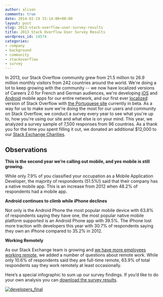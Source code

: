 ```yaml
---
author: alison
comments: true
date: 2014-02-19 15:14:00+00:00
layout: post
slug: 2013-stack-overflow-user-survey-results
title: 2013 Stack Overflow User Survey Results
wordpress_id: 14574
categories:
- company
- background
- community
- stackoverflow
- survey
---
```


In 2013, our Stack Overflow community grew from 21.5 million to 26.9 million monthly visitors from 242 countries around the world. We're doing a lot to keep growing with the community -- we now have localized versions of Careers 2.0 for French and German audiences, we're developing [iOS](http://meta.stackoverflow.com/questions/220264/help-us-test-the-alpha-version-of-our-ios-app) and [Android](http://blog.stackexchange.com/2014/01/stack-exchange-for-android-is-here/) mobile apps for our entire network, and our first ever [localized](http://blog.stackoverflow.com/2014/02/cant-we-all-be-reasonable-and-speak-english/) version of Stack Overflow with [the Portuguese site](http://pt.stackoverflow.com/) currently in beta. As a way for us to make sure we're doing the most for our users and community on Stack Overflow, we conduct a survey every year to see what you're up to, how you're using our site and what else is on your mind. This year, we analyzed a survey sample of 7,500 responses from 96 countries. As a thank you for the time you spent filling it out, we donated an additional $12,000 to our [Stack Exchange Charities](http://blog.stackoverflow.com/2013/12/stack-exchange-gives-back-2013-2/).


## Observations


**This is the second year we’re calling out mobile, and yes mobile is still growing.**

While only 7.9% of you classified your occupation as a Mobile Application Developer, the majority of respondents (51.5%!) said that their company has a native mobile app. This is an increase from 2012 when 48.2% of respondents had a mobile app.

**Android continues to climb while iPhone declines**

Not only is the Android Phone the most popular mobile device with 63.8% of respondents saying they have one, the most popular native mobile platform supported is an Android Phone app with 39.5%. The iPhone lost more traction with developers this year with 30.7% of respondents saying they own an iPhone compared to 35.2% in 2012.

**Working Remotely**

As our Stack Exchange team is growing and [we have more employees working remote](http://blog.stackoverflow.com/2013/02/why-we-still-believe-in-working-remotely/), we added a number of questions about remote work. While only 10.6% of respondents said they are full-time remote, 63.9% of total respondents say they work remotely at least occasionally.

Here’s a special infographic to sum up our survey findings. If you’d like to do your own analysis you can [download the survey results](https://docs.google.com/spreadsheets/d/16C6ZeNSvd-qIg45J9E-vx2YCsD8w5oZaSTUtJ-52e-w/edit?usp=sharing).

[![developers_final](/blog/images/2014-02-19-2013-stack-overflow-user-survey-results/developers_final.png)](/blog/images/2014-02-19-2013-stack-overflow-user-survey-results/developers_final.png)
